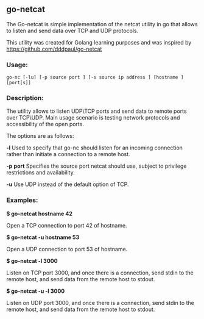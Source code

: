 ## go-netcat
The Go-netcat is simple implementation of the netcat utility in go that allows to listen and send data over TCP and UDP protocols.

This utility was created for Golang learning purposes and was inspired by https://github.com/dddpaul/go-netcat

### Usage:

```
go-nc [-lu] [-p source port ] [-s source ip address ] [hostname ] [port[s]]
```

### Description:

The utility allows to listen UDP\TCP ports and send data to remote ports over TCP\UDP. Main usage scenario is testing network protocols and accessibility of the open ports.

The options are as follows:

**-l** 
	Used to specify that go-nc should listen for an incoming connection rather than initiate a connection to a remote host.
	
**-p** __port__ 
	Specifies the source port netcat should use, subject to privilege restrictions and availability.
	
**-u** 
	Use UDP instead of the default option of TCP.

### Examples:

**$ go-netcat hostname 42**

Open a TCP connection to port 42 of hostname.

**$ go-netcat -u hostname 53**

Open a UDP connection to port 53 of hostname.

**$ go-netcat -l 3000**

Listen on TCP port 3000, and once there is a connection, send stdin to the remote host, and send data from the remote host to stdout.

**$ go-netcat -u -l 3000**

Listen on UDP port 3000, and once there is a connection, send stdin to the remote host, and send data from the remote host to stdout.
